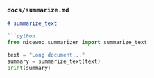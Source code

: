 
### `docs/summarize.md`
```markdown
# summarize_text

```python
from nicewoo.summarizer import summarize_text

text = "Long document..."
summary = summarize_text(text)
print(summary)
